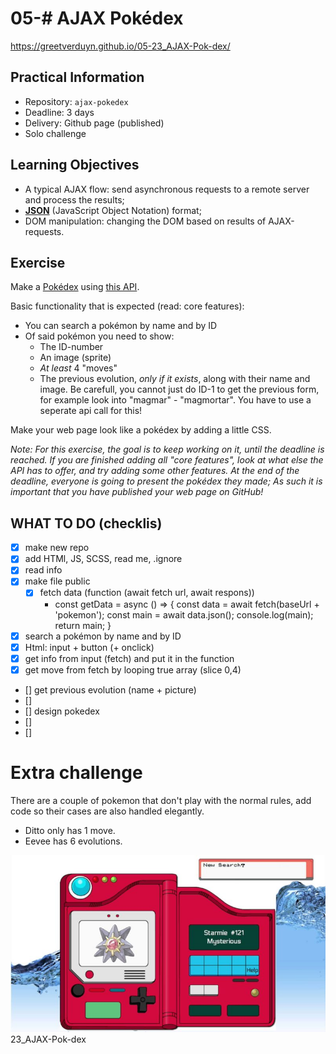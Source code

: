 # 05-# AJAX Pokédex

https://greetverduyn.github.io/05-23_AJAX-Pok-dex/

## Practical Information

* Repository: `ajax-pokedex`
* Deadline: 3 days
* Delivery: Github page (published)
* Solo challenge

## Learning Objectives

* A typical AJAX flow: send asynchronous requests to a remote server and process the results;
* **[JSON](https://www.w3schools.com/js/js_json_intro.asp)** (JavaScript Object Notation) format;
* DOM manipulation: changing the DOM based on results of AJAX-requests.

## Exercise

Make a [Pokédex](https://www.google.com/search?q=pokedex&source=lnms&tbm=isch&sa=X&ved=0ahUKEwiRtNT3-vDfAhWDy6QKHd1cBD4Q_AUIDigB&biw=1300&bih=968#imgrc=_) using [this API](https://pokeapi.co/).

Basic functionality that is expected (read: core features):
* You can search a pokémon by name and by ID
* Of said pokémon you need to show:
    * The ID-number
    * An image (sprite)
    * _At least_ 4 "moves"
    * The previous evolution, _only if it exists_, along with their name and image. Be carefull, you cannot just do ID-1 to get the previous form, for example look into "magmar" - "magmortar". You have to use a seperate api call for this!

Make your web page look like a pokédex by adding a little CSS.

_Note: For this exercise, the goal is to keep working on it, until the deadline is reached. If you are finished adding all "core features", look at what else the API has to offer, and try adding some other features. At the end of the deadline, everyone is going to present the pokédex they made; As such it is important that you have published your web page on GitHub!_

## WHAT TO DO (checklis)
- [x] make new repo
- [x] add HTMl, JS, SCSS, read me, .ignore
- [x] read info
- [x] make file public
  - [x] fetch data (function (await fetch url, await respons))
    - const getData = async () => {
         const data = await fetch(baseUrl + 'pokemon');
         const main = await data.json();
         console.log(main);
    return main;
    }
- [x] search a pokémon by name and by ID
- [x] Html: input + button (+ onclick)
- [x] get info from input (fetch) and put it in the function
- [x] get move from fetch by looping true array (slice 0,4)
- [] get previous evolution (name + picture)
- [] 
- []  design pokedex
- [] 
- [] 



# Extra challenge
There are a couple of pokemon that don't play with the normal rules, add code so their cases are also handled elegantly.

- Ditto only has 1 move.
- Eevee has 6 evolutions.

![Pokedex](pokedex.jpg)
23_AJAX-Pok-dex